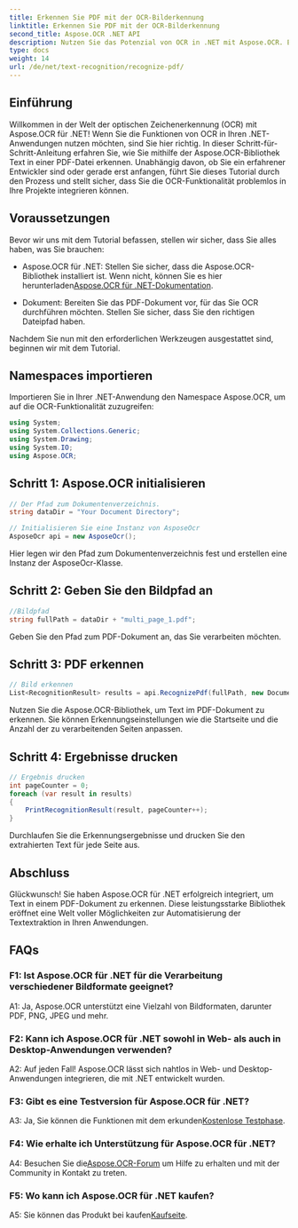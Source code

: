 ```yaml
---
title: Erkennen Sie PDF mit der OCR-Bilderkennung
linktitle: Erkennen Sie PDF mit der OCR-Bilderkennung
second_title: Aspose.OCR .NET API
description: Nutzen Sie das Potenzial von OCR in .NET mit Aspose.OCR. Extrahieren Sie mühelos Text aus PDFs. Laden Sie es jetzt herunter und genießen Sie eine nahtlose Integration.
type: docs
weight: 14
url: /de/net/text-recognition/recognize-pdf/
---
```

## Einführung

Willkommen in der Welt der optischen Zeichenerkennung (OCR) mit Aspose.OCR für .NET! Wenn Sie die Funktionen von OCR in Ihren .NET-Anwendungen nutzen möchten, sind Sie hier richtig. In dieser Schritt-für-Schritt-Anleitung erfahren Sie, wie Sie mithilfe der Aspose.OCR-Bibliothek Text in einer PDF-Datei erkennen. Unabhängig davon, ob Sie ein erfahrener Entwickler sind oder gerade erst anfangen, führt Sie dieses Tutorial durch den Prozess und stellt sicher, dass Sie die OCR-Funktionalität problemlos in Ihre Projekte integrieren können.

## Voraussetzungen

Bevor wir uns mit dem Tutorial befassen, stellen wir sicher, dass Sie alles haben, was Sie brauchen:

-  Aspose.OCR für .NET: Stellen Sie sicher, dass die Aspose.OCR-Bibliothek installiert ist. Wenn nicht, können Sie es hier herunterladen[Aspose.OCR für .NET-Dokumentation](https://reference.aspose.com/ocr/net/).

- Dokument: Bereiten Sie das PDF-Dokument vor, für das Sie OCR durchführen möchten. Stellen Sie sicher, dass Sie den richtigen Dateipfad haben.

Nachdem Sie nun mit den erforderlichen Werkzeugen ausgestattet sind, beginnen wir mit dem Tutorial.

## Namespaces importieren

Importieren Sie in Ihrer .NET-Anwendung den Namespace Aspose.OCR, um auf die OCR-Funktionalität zuzugreifen:

```csharp
using System;
using System.Collections.Generic;
using System.Drawing;
using System.IO;
using Aspose.OCR;
```

## Schritt 1: Aspose.OCR initialisieren

```csharp
// Der Pfad zum Dokumentenverzeichnis.
string dataDir = "Your Document Directory";

// Initialisieren Sie eine Instanz von AsposeOcr
AsposeOcr api = new AsposeOcr();
```

Hier legen wir den Pfad zum Dokumentenverzeichnis fest und erstellen eine Instanz der AsposeOcr-Klasse.

## Schritt 2: Geben Sie den Bildpfad an

```csharp
//Bildpfad
string fullPath = dataDir + "multi_page_1.pdf";
```

Geben Sie den Pfad zum PDF-Dokument an, das Sie verarbeiten möchten.

## Schritt 3: PDF erkennen

```csharp
// Bild erkennen
List<RecognitionResult> results = api.RecognizePdf(fullPath, new DocumentRecognitionSettings { StartPage = 2, PagesNumber = 2 });
```

Nutzen Sie die Aspose.OCR-Bibliothek, um Text im PDF-Dokument zu erkennen. Sie können Erkennungseinstellungen wie die Startseite und die Anzahl der zu verarbeitenden Seiten anpassen.

## Schritt 4: Ergebnisse drucken

```csharp
// Ergebnis drucken
int pageCounter = 0;
foreach (var result in results)
{
    PrintRecognitionResult(result, pageCounter++);
}
```

Durchlaufen Sie die Erkennungsergebnisse und drucken Sie den extrahierten Text für jede Seite aus.

## Abschluss

Glückwunsch! Sie haben Aspose.OCR für .NET erfolgreich integriert, um Text in einem PDF-Dokument zu erkennen. Diese leistungsstarke Bibliothek eröffnet eine Welt voller Möglichkeiten zur Automatisierung der Textextraktion in Ihren Anwendungen.

## FAQs

### F1: Ist Aspose.OCR für .NET für die Verarbeitung verschiedener Bildformate geeignet?

A1: Ja, Aspose.OCR unterstützt eine Vielzahl von Bildformaten, darunter PDF, PNG, JPEG und mehr.

### F2: Kann ich Aspose.OCR für .NET sowohl in Web- als auch in Desktop-Anwendungen verwenden?

A2: Auf jeden Fall! Aspose.OCR lässt sich nahtlos in Web- und Desktop-Anwendungen integrieren, die mit .NET entwickelt wurden.

### F3: Gibt es eine Testversion für Aspose.OCR für .NET?

 A3: Ja, Sie können die Funktionen mit dem erkunden[Kostenlose Testphase](https://releases.aspose.com/).

### F4: Wie erhalte ich Unterstützung für Aspose.OCR für .NET?

 A4: Besuchen Sie die[Aspose.OCR-Forum](https://forum.aspose.com/c/ocr/16) um Hilfe zu erhalten und mit der Community in Kontakt zu treten.

### F5: Wo kann ich Aspose.OCR für .NET kaufen?

 A5: Sie können das Produkt bei kaufen[Kaufseite](https://purchase.aspose.com/buy).